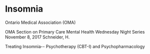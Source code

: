 # Insomnia
Ontario Medical Association (OMA)

OMA Section on Primary Care Mental Health Wednesday Night Series
November 8, 2017
Schneider, H.

Treating Insomnia-- Psychotherapy (CBT-I) and Psychopharmacology


